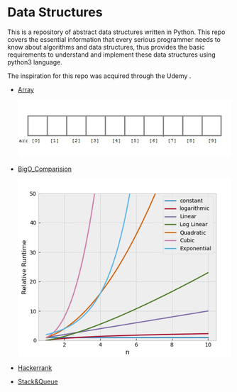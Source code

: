 # Data Structures

This is a repository of abstract data structures written in Python.
This repo covers the essential information that every serious programmer needs to know about algorithms and 
data structures, thus provides the basic requirements to understand and implement 
these data structures using python3 language.

The inspiration for this repo was acquired through the Udemy .


- [Array](https://github.com/KUMAWAT55/Data-Structure/tree/master/Array)

  ![Array](images/array-declaraction.jpg)
- [BigO_Comparision](https://github.com/KUMAWAT55/Data-Structure/tree/master/BigO_Comparision)

  ![BigO_Comparision](images/BigO-OutputPlot.png)
- [Hackerrank](https://github.com/KUMAWAT55/Data-Structure/tree/master/Hackerrank)
- [Stack&Queue](https://github.com/KUMAWAT55/Data-Structure/tree/master/Stack&Queue)